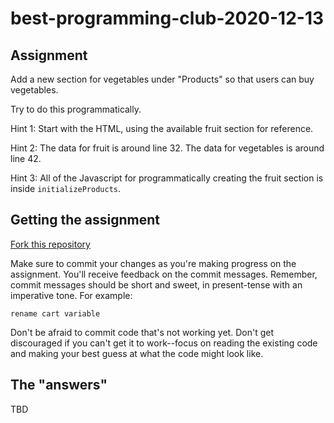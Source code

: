 # best-programming-club-2020-12-13

## Assignment

Add a new section for vegetables under "Products" so that users can buy vegetables.

Try to do this programmatically.

Hint 1: Start with the HTML, using the available fruit section for reference.

Hint 2: The data for fruit is around line 32. The data for vegetables is around line 42.

Hint 3: All of the Javascript for programmatically creating the fruit section is inside `initializeProducts`.

## Getting the assignment

[Fork this repository](https://guides.github.com/activities/forking/)

Make sure to commit your changes as you're making progress on the assignment. You'll receive feedback on the commit messages. Remember, commit messages should be short and sweet, in present-tense with an imperative tone. For example:

```
rename cart variable
```

Don't be afraid to commit code that's not working yet. Don't get discouraged if you can't get it to work--focus on reading the existing code and making your best guess at what the code might look like.

## The "answers"

TBD
